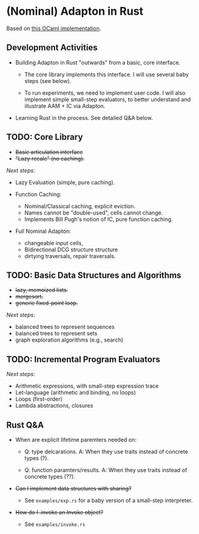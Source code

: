 (Nominal) Adapton in Rust
==========================

Based on [this OCaml implementation](https://github.com/plum-umd/adapton.ocaml).

Development Activities
-----------------------

 - Building Adapton in Rust "outwards" from a basic, core interface.

   - The core library implements this interface.
     I will use several baby steps (see below).

   - To run experiments, we need to implement user code.
     I will also implement simple small-step evaluators, to better
     understand and illustrate AAM + IC via Adapton.

 - Learning Rust in the process.  See detailed Q&A below.

TODO: Core Library
-----------------
  - <del> Basic articulation interface </del>
  - <del> "Lazy recalc" (no caching). </del>

*Next steps:*

- Lazy Evaluation (simple, pure caching).

- Function Caching:
  - Nominal/Classical caching, explicit eviction.
  - Names cannot be "double-used", cells cannot change.
  - Implements Bill Pugh's notion of IC, pure function caching.

- Full Nominal Adapton:
  - changeable input cells,
  - Bidirectional DCG structure structure
  - dirtying traversals, repair traversals.


TODO: Basic Data Structures and Algorithms
-------------------------------------------
 - <del> lazy, memoized lists. </del>
 - <del> mergesort. </del>
 - <del> generic fixed-point loop. </del>

*Next steps*:

 - balanced trees to represent sequences
 - balanced trees to represent sets
 - graph exploration algorithms (e.g., search)

TODO: Incremental Program Evaluators
-----------------------------------------------------------

*Next steps:*

 - Arithmetic expressions, with small-step expression trace
 - Let-language (arithmetic and binding, no loops)
 - Loops (first-order)
 - Lambda abstractions, closures


Rust Q&A
---------

  - When are explicit lifetime paremters needed on:
    - Q: type delcarations.
      A: When they use traits instead of concrete types (?).

    - Q: function paramters/results.
      A: When they use traits instead of concrete types (??).
 
  - <del> Can I implement data structures with sharing? </del>
     - See `examples/exp.rs` for a baby version of a small-step interpreter.

  - <del> How do I .invoke an Invoke object? </del> 
     - See `examples/invoke.rs`

